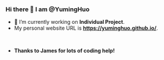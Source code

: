 ### Hi there 👋 I am @YumingHuo

* 🔭 I’m currently working on **Individual Project**.
* My personal website URL is **https://yuminghuo.github.io/**.
  
<br>

* **Thanks to James for lots of coding help!**

<!-- * 📫 How to reach me: **HuoH#6966** on Discord. -->

<!--
**YumingHuo/YumingHuo** is a ✨ _special_ ✨ repository because its `README.md` (this file) appears on your GitHub profile.

Here are some ideas to get you started:

- 🔭 I’m currently working on ...
- 🌱 I’m currently learning ...
- 👯 I’m looking to collaborate on ...
- 🤔 I’m looking for help with ...
- 💬 Ask me about ...
- 📫 How to reach me: ...
- 😄 Pronouns: ...
- ⚡ Fun fact: ...
-->
